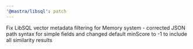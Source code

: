 ```yaml
---
'@mastra/libsql': patch
---
```


Fix LibSQL vector metadata filtering for Memory system - corrected JSON path syntax for simple fields and changed default minScore to -1 to include all similarity results
